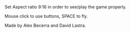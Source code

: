Set Aspect ratio 9:16 in order to see/play the game properly.

Mouse click to use buttons, SPACE to fly.

Made by Alex Becerra and David Lastra.
